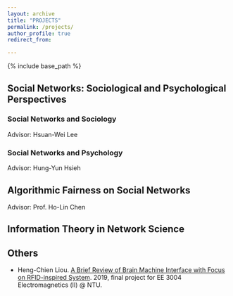 ```yaml
---
layout: archive
title: "PROJECTS"
permalink: /projects/
author_profile: true
redirect_from:

---
```


{% include base_path %}



## Social Networks: Sociological and Psychological Perspectives

### Social Networks and Sociology
Advisor: Hsuan-Wei Lee

### Social Networks and Psychology
Advisor: Hung-Yun Hsieh



## Algorithmic Fairness on Social Networks
Advisor: Prof. Ho-Lin Chen

## Information Theory in Network Science


## Others 

* Heng-Chien Liou. [A Brief Review of Brain Machine Interface with Focus on RFID-inspired System](/files/BMI_20200516.pdf). 2019, final project for EE 3004 Electromagnetics (Ⅱ) @ NTU.
